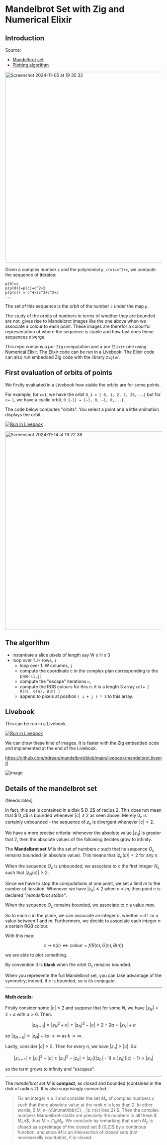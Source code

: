 # Mandelbrot Set with Zig and Numerical Elixir

## Introduction

Source:

- [Mandelbrot set](https://en.wikipedia.org/wiki/Mandelbrot_set)
- [Plotting algorithm](https://en.wikipedia.org/wiki/Plotting_algorithms_for_the_Mandelbrot_set)

<img width="613" alt="Screenshot 2024-11-05 at 19 35 32" src="https://github.com/user-attachments/assets/9eb71bec-b77e-4d04-bc88-bb86d19d6219">

Given a complex number `c` and the polynomial `p_c(x)=x^2+c`, we compute the sequence of iterates:

```
p(0)=c
p(p(0))=p(c)=c^2+2
p(p(c)) = c^4+2c^3+c^2+c
...
```

The set of this sequence is the _orbit_ of the number `c` under the map `p`.

The study of the orbits of numbers in terms of whether they are bounded are not, gives rise to Mandelbrot images like the one above when we associate a colour to each point.
These images are therefor a colourful representation of where the sequence is stable and how fast does these sequences diverge.

This repo contains a pur `Zig` computation and a pur `Elixir` one using Numerical Elixir. The Elixir code can be run in a Livebook. The Elixir code can also run embedded Zig code with the library `Zigler`.

## First evaluation of orbits of points

We firstly evaluated in a Livebook how stable the orbits are for some points.

For example, for `c=1`, we have the orbit `O_1 = { 0, 1, 2, 5, 26,...}` but for `c=-1`, we have a cyclic orbit, `O_{-1} = {−1, 0, −1, 0,...}`.

The code below computes "orbits". You select a point and a little animation displays the orbit.

[![Run in Livebook](https://livebook.dev/badge/v1/blue.svg)](https://livebook.dev/run?url=https%3A%2F%2Fgithub.com%2Fndrean%2Fmandelbrot%2Fblob%2Fmain%2Flivebook%2Forbits.livemd)


<img width="639" alt="Screenshot 2024-11-14 at 19 22 38" src="https://github.com/user-attachments/assets/abe4a943-ac31-44db-85c4-906f14f958bd">

## The algorithm

- instantiate a slice pixels of length say W x H x 3
- loop over 1..H rows, `i`
  - loop over 1..W columns, `j`
  - compute the coordinate c in the complex plan corresponding to the pixel `(i,j)`
  - compute the "escape" iterations `n`,
  - compute the RGB colours for this n: it is a length 3 array `col= [ R(n), G(n), B(n) ]`
  - append to pixels at position `( i + j ) * 3` to this array.

## Livebook

This can be run in a Livebook.

[![Run in Livebook](https://livebook.dev/badge/v1/blue.svg)](https://livebook.dev/run?url=https%3A%2F%2Fgithub.com%2Fndrean%2Fmandelbrot%2Fblob%2Fmain%2Flivebook%2Fmandelbrot.livemd)

We can draw these kind of images. It is faster with the Zig embedded ocde and implemented at the end of the Livebook.

<https://github.com/ndrean/mandelbrot/blob/main/livebook/mandelbrot.livemd>

![image](https://github.com/user-attachments/assets/e747dbc9-02b1-4fd3-9670-73218d632a5a)

## Details of the mandelbrot set

[Needs latex]

In fact, this set is contained in a disk 
$ D_2$ of radius 2. This does not mean that 
$ 0_c$ is bounded whenever 
$|c|\leq 2$ as seen above. Merely 
$0_c$ is certainly unbounded - the sequence of 
$z_n$ is divergent whenever 
$|c| > 2$.

We have a more precise criteria: whenever the absolute value $` |z_n| `$ is greater that 2, then the absolute values of the following iterates grow to infinity.

The **Mandelbrot set** $M$ is the set of numbers $c$ such that its sequence $O_c$ remains bounded (in absolute value). This means that $` | z_n (c) | < 2 `$ for any $` n `$.

When the sequence $` O_c `$ is _unbounded_, we associate to $c$ the first integer $N_c$ such that $` |z_N (c)| > 2 `$.

Since we have to stop the computations at one point, we set a limit $m$ to the number of iteration. Whenever we have $` |z_{n}|\leq 2 `$ when $n=m$, then point $` c `$ is declared _"mandelbrot stable"_.

When the sequence $O_c$ remains bounded, we associate to $` c `$ a value $` max `$.

So to each $` c `$ in the plane, we can associate an integer $n$, whether `null` or a value between 1 and $m$.
Furthermore, we decide to associate each integer $` n `$ a certain RGB colour.

With this map:

```math
c \mapsto n(c) \Leftrightarrow \mathrm{colour} = f\big(R(n),G(n),B(n)\big)
```

we are able to plot something.

By convention it is **black** when the orbit $O_c$ remains bounded.

When you represente the full Mandelbrot set, you can take advantage of the symmetry; indeed, if $c$ is bounded, so is its conjugate.

<hr/>

#### Math details:

Firstly consider some $` |c| \leq 2 `$ and suppose that for some $` N `$, we have $` |z_N|= 2+a `$ with $` a > 0 `$. Then:

```math
|z_{N+1}| = |z_N^2+c|\geq |z_N|^2 -|c| > 2+2a = |z_N|+a
```

so $` |z_{N+k}| \geq |z_N| +ka \to \infty `$ as $` k\to \infty `$.

Lastly, consider $|c| > 2$. Then for every $n$, we have $|z_n| > |c|$. So:

```math
|z_{n+1}| \geq |z_n|^2 -|c| \geq |z_n|^2-|z_n| = |z_n|(|z_n|-1) \geq |z_n|(|c|-1) > |z_n|
```

so the term grows to infinity and "escapes".

<hr/>

The _mandelbrot set_ $M$ is **compact**, as _closed_ and bounded (contained in the disk of radius 2).
It is also surprisingly _connected_.

> Fix an integer $n\geq 1$ and consider the set $M_n$ of complex numbers $c$ such that there absolute value at the rank $n$ is less than 2. In other words, $ M_n=\{c\in\mathbb{C}, \, |z_n(c)|\leq 2\} $. Then the complex numbers Mandelbrot-stable are precisely the numbers in all these $ M_n$, thus $M = \bigcap_n M_n$.
> We conclude by remarking that each $M_n$ is closed as a preimage of the closed set $ [0,2]$ by a continous function, and since $M$ is an intersection of closed sets (not necesserally countable), it is closed.
